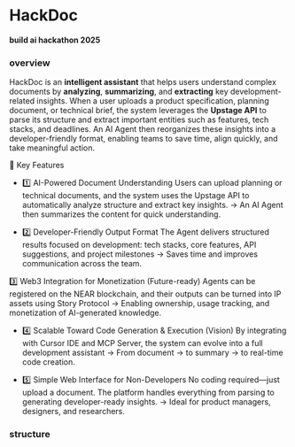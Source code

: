 # HackDoc
**build ai hackathon 2025**

### overview
HackDoc is an **intelligent assistant** that helps users understand complex documents by **analyzing**, **summarizing**, and **extracting** key development-related insights. When a user uploads a product specification, planning document, or technical brief, the system leverages the **Upstage API** to parse its structure and extract important entities such as features, tech stacks, and deadlines. An AI Agent then reorganizes these insights into a developer-friendly format, enabling teams to save time, align quickly, and take meaningful action. 


🔑 Key Features
- 1️⃣ AI-Powered Document Understanding
Users can upload planning or technical documents,
 and the system uses the Upstage API to automatically analyze structure and extract key insights.
 → An AI Agent then summarizes the content for quick understanding.

- 2️⃣ Developer-Friendly Output Format
The Agent delivers structured results focused on development:
 tech stacks, core features, API suggestions, and project milestones
 → Saves time and improves communication across the team.

3️⃣ Web3 Integration for Monetization (Future-ready)
Agents can be registered on the NEAR blockchain,
 and their outputs can be turned into IP assets using Story Protocol
 → Enabling ownership, usage tracking, and monetization of AI-generated knowledge.

- 4️⃣ Scalable Toward Code Generation & Execution (Vision)
By integrating with Cursor IDE and MCP Server,
 the system can evolve into a full development assistant
 → From document → to summary → to real-time code creation.

- 5️⃣ Simple Web Interface for Non-Developers
No coding required—just upload a document.
 The platform handles everything from parsing to generating developer-ready insights.
 → Ideal for product managers, designers, and researchers.
 
### structure
